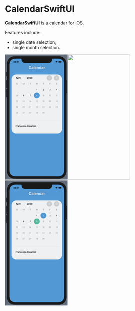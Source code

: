 # CalendarSwiftUI
**CalendarSwiftUI** is a calendar for iOS. 

Features include:
- single date selection;
- single month selection.

<img src="/CalendarSwiftUI/Images/CalendarHome.png" width="200" height="400" /><img src="/CalendarSwiftUI/Images/Video.gif" width="200" height="400" /><img src="/CalendarSwiftUI/Images/CalendarHome2.png" width="200" height="400" />
